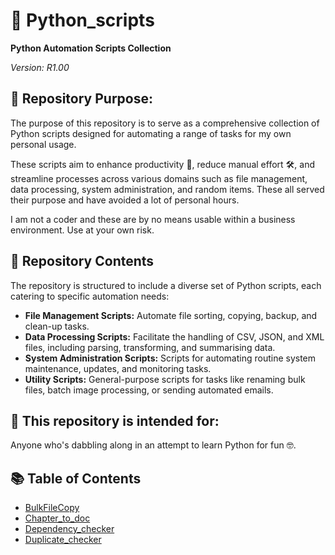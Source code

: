 # 🐍 Python_scripts

**Python Automation Scripts Collection**

_Version: R1.00_

## 🎯 Repository Purpose:
The purpose of this repository is to serve as a comprehensive collection of Python scripts designed for automating a range of tasks for my own personal usage. 

These scripts aim to enhance productivity 🚀, reduce manual effort 🛠️, and streamline processes across various domains such as file management, data processing, system administration, and random items. These all served their purpose and have avoided a lot of personal hours.

I am not a coder and these are by no means usable within a business environment. Use at your own risk.

## 📁 Repository Contents
The repository is structured to include a diverse set of Python scripts, each catering to specific automation needs:

- **File Management Scripts:** Automate file sorting, copying, backup, and clean-up tasks.
- **Data Processing Scripts:** Facilitate the handling of CSV, JSON, and XML files, including parsing, transforming, and summarising data.
- **System Administration Scripts:** Scripts for automating routine system maintenance, updates, and monitoring tasks.
- **Utility Scripts:** General-purpose scripts for tasks like renaming bulk files, batch image processing, or sending automated emails.

## 🌟 This repository is intended for:

Anyone who's dabbling along in an attempt to learn Python for fun 🤓.

## 📚 Table of Contents
<ul>
    <li><a href="https://github.com/Wattysaid/Python_scripts/blob/main/Bulk_file_copy.py" target="_blank">BulkFileCopy</a></li>
    <li><a href="https://github.com/Wattysaid/Python_scripts/blob/main/Chapter_to_new_docx.py" target="_blank">Chapter_to_doc</a></li>
    <li><a href="https://github.com/Wattysaid/Python_scripts/blob/main/dependancy_checker.py" target="_blank">Dependency_checker</a></li>
    <li><a href="https://github.com/Wattysaid/Python_scripts/blob/main/duplicated_checker.py" target="_blank">Duplicate_checker</a></li>
</ul>
